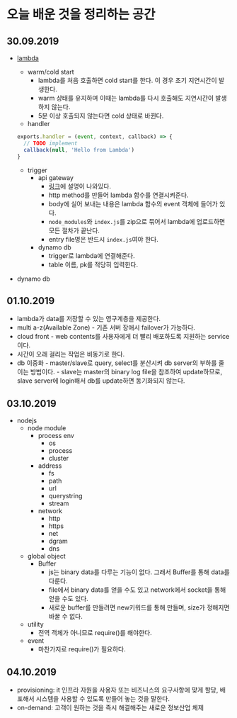 # 오늘 배운 것을 정리하는 공간

## 30.09.2019

- [lambda](https://medium.com/@yumenohosi/aws-lambda-api-gateway-dynamodb-node-js-사용기-삽질기-b5352e00b396)

  - warm/cold start
    - lambda를 처음 호출하면 cold start를 한다. 이 경우 초기 지연시간이 발생한다.
    - warm 상태를 유지하며 이때는 lambda를 다시 호출해도 지연시간이 발생하지 않는다.
    - 5분 이상 호출되지 않는다면 cold 상태로 바뀐다.
  - handler

  ```js
  exports.handler = (event, context, callback) => {
    // TODO implement
    callback(null, 'Hello from Lambda')
  }
  ```

  - trigger
    - api gateway
      - [링크](https://hyunseob.github.io/2017/05/27/aws-lambda-easy-start/)에 설명이 나와있다.
      - http method를 만들어 lambda 함수를 연결시켜준다.
      - body에 실어 보내는 내용은 lambda 함수의 event 객체에 들어가 있다.
      - `node_modules`와 `index.js`를 zip으로 묶어서 lambda에 업로드하면 모든 절차가 끝난다.
      - entry file명은 반드시 `index.js`여야 한다.
    - dynamo db
      - trigger로 lambda에 연결해준다.
      - table 이름, pk를 적당히 입력한다.

- dynamo db

## 01.10.2019

- lambda가 data를 저장할 수 있는 영구계층을 제공한다.
- multi a-z(Available Zone) - 기존 서버 장애시 failover가 가능하다.
- cloud front - web contents를 사용자에게 더 빨리 배포하도록 지원하는 service이다.
- 시간이 오래 걸리는 작업은 비동기로 한다.
- db 이중화 - master/slave로 query, select를 분산시켜 db server의 부하를 줄이는 방법이다. - slave는 master의 binary log file을 참조하여 update하므로, slave server에 login해서 db를 update하면 동기화되지 않는다.

## 03.10.2019

- nodejs
  - node module
    - process env
      - os
      - process
      - cluster
    - address
      - fs
      - path
      - url
      - querystring
      - stream
    - network
      - http
      - https
      - net
      - dgram
      - dns
  - global object
    - Buffer
      - js는 binary data를 다루는 기능이 없다. 그래서 Buffer를 통해 data를 다룬다.
      - file에서 binary data를 얻을 수도 있고 network에서 socket을 통해 얻을 수도 있다.
      - 새로운 buffer를 만들려면 new키워드를 통해 만들며, size가 정해지면 바꿀 수 없다.
  - utility
    - 전역 객체가 아니므로 require()를 해야한다.
  - event
    - 마찬가지로 require()가 필요하다.

## 04.10.2019

- provisioning: it 인프라 자원을 사용자 또는 비즈니스의 요구사항에 맞게 할당, 배포해서 시스템을 사용할 수 있도록 만들어 놓는 것을 말한다.
- on-demand: 고객이 원하는 것을 즉시 해결해주는 새로운 정보산업 체제
